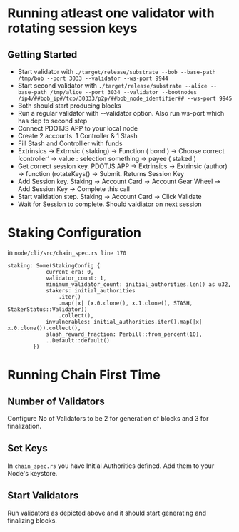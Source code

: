 # Running atleast one validator with rotating session keys

## Getting Started
 * Start validator with `./target/release/substrate --bob --base-path /tmp/bob --port 3033 --validator --ws-port 9944`
 * Start second validator with `./target/release/substrate --alice --base-path /tmp/alice --port 3034 --validator --bootnodes /ip4/##bob_ip#/tcp/30333/p2p/##bob_node_identifier## --ws-port 9945`
 * Both should start producing blocks
 * Run a regular validator with --validator option. Also run ws-port which has dep to second step
 * Connect PDOTJS APP to your local node
 * Create 2 accounts. 1 Controller & 1 Stash
 * Fill Stash and Controlller with funds
 * Extrinsics → Extrnsic ( staking) → Function ( bond ) → Choose correct ‘controller’ → value :  selection something → payee ( staked )
 * Get correct session key. PDOTJS APP → Extrinsics → Extrinsic (author) → function (rotateKeys() → Submit. Returns Session Key
 * Add Session key. Staking → Account Card → Account Gear Wheel → Add Session Key → Complete this call
 * Start validation step. Staking → Account Card → Click Validate
 * Wait for Session to complete. Should valdiator on next session


# Staking Configuration

in `node/cli/src/chain_spec.rs line 170`

```
staking: Some(StakingConfig {
            current_era: 0,
            validator_count: 1,
            minimum_validator_count: initial_authorities.len() as u32,
            stakers: initial_authorities
                .iter()
                .map(|x| (x.0.clone(), x.1.clone(), STASH, StakerStatus::Validator))
                .collect(),
            invulnerables: initial_authorities.iter().map(|x| x.0.clone()).collect(),
            slash_reward_fraction: Perbill::from_percent(10),
            ..Default::default()
        })
```

# Running Chain First Time

## Number of Validators
Configure No of Validators to be 2 for generation of blocks and 3 for finalization.

## Set Keys
In `chain_spec.rs` you have Initial Authorities defined. Add them to your Node's keystore.

## Start Validators
Run validators as depicted above and it should start generating and finalizing blocks.



